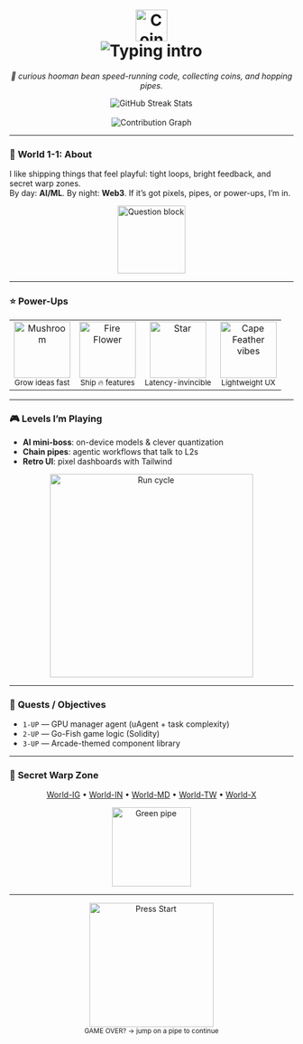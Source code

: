 <h1 align="center">
  <img src="https://media.giphy.com/media/ICOgUNjpvO0PC/giphy.gif" width="56" alt="Coin" />
  <br/>
  <img src="https://readme-typing-svg.herokuapp.com?font=Press+Start+2P&size=18&duration=2200&pause=800&color=E52521&center=true&vCenter=true&width=820&lines=ALLEN.EXE+—+WORLD+1-1;PRESS+START;IT'S+A+ME...+ALLEN+🍄" alt="Typing intro" />
</h1>

<p align="center">
  <em>🍄 curious hooman bean speed-running code, collecting coins, and hopping pipes.</em>
</p>

<div align="center">
  <img src="https://github-readme-streak-stats.herokuapp.com?user=allencdhas&theme=tokyonight&hide_border=false" alt="GitHub Streak Stats" />
  <br/><br/>
  <img src="https://github-readme-activity-graph.vercel.app/graph?username=allencdhas&theme=react-dark&hide_border=true&area=true" alt="Contribution Graph" />
</div>

---

### 🧱 **World 1-1: About**

I like shipping things that feel playful: tight loops, bright feedback, and secret warp zones.  
By day: **AI/ML**. By night: **Web3**. If it’s got pixels, pipes, or power-ups, I’m in.

<p align="center">
  <img src="https://media.giphy.com/media/3o6Zt6ML6BklcajjsA/giphy.gif" width="120" alt="Question block"/>
</p>

---

### ⭐ **Power-Ups**

<table>
  <tr>
    <td align="center"><img src="https://media.giphy.com/media/10LKovKon8DENq/giphy.gif" width="100" alt="Mushroom"/><br/><sub>Grow ideas fast</sub></td>
    <td align="center"><img src="https://media.giphy.com/media/26tPplGWjN0xLybiU/giphy.gif" width="100" alt="Fire Flower"/><br/><sub>Ship 🔥 features</sub></td>
    <td align="center"><img src="https://media.giphy.com/media/3oz8xKaR836UJOYeOc/giphy.gif" width="100" alt="Star"/><br/><sub>Latency-invincible</sub></td>
    <td align="center"><img src="https://media.giphy.com/media/3og0IPMe3bN7bNQKXe/giphy.gif" width="100" alt="Cape Feather vibes"/><br/><sub>Lightweight UX</sub></td>
  </tr>
</table>

---

### 🎮 **Levels I’m Playing**

- **AI mini-boss**: on-device models & clever quantization  
- **Chain pipes**: agentic workflows that talk to L2s  
- **Retro UI**: pixel dashboards with Tailwind

<p align="center">
  <img src="https://media.giphy.com/media/l1J9EdzfOSgfyueLm/giphy.gif" width="360" alt="Run cycle"/>
</p>

---

### 🚀 **Quests / Objectives**

- `1-UP` — GPU manager agent (uAgent + task complexity)  
- `2-UP` — Go-Fish game logic (Solidity)  
- `3-UP` — Arcade-themed component library  

---

### 🧪 **Secret Warp Zone**

<p align="center">
  <a href="https://instagram.com/beaniespolaroids">World-IG</a> •
  <a href="https://linkedin.com/in/allenchrissodhas">World-IN</a> •
  <a href="https://medium.com/@beaniespolaroids">World-MD</a> •
  <a href="https://twitch.tv/talionnn">World-TW</a> •
  <a href="https://twitter.com/allencdhas">World-X</a>
</p>

<p align="center">
  <img src="https://media.giphy.com/media/d31w24psGYeekCZy/giphy.gif" width="140" alt="Green pipe"/>
</p>

---

<p align="center">
  <img src="https://media.giphy.com/media/26tn33aiTi1jkl6H6/giphy.gif" width="220" alt="Press Start"/>
  <br/>
  <sub>GAME OVER? → jump on a pipe to continue</sub>
</p>
